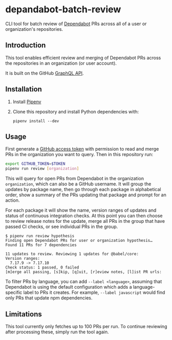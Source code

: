 # depandabot-batch-review

CLI tool for batch review of
[Dependabot](https://docs.github.com/en/code-security/dependabot) PRs across all
of a user or organization's repositories.

## Introduction

This tool enables efficient review and merging of Dependabot PRs across the
repositories in an organization (or user account).

It is built on the GitHub [GraphQL API](https://docs.github.com/en/graphql).

## Installation

1. Install [Pipenv](https://pipenv.pypa.io/en/latest/)

2. Clone this repository and install Python dependencies with:

   ```
   pipenv install --dev
   ```

## Usage

First generate a [GitHub access
token](https://docs.github.com/en/authentication/keeping-your-account-and-data-secure/creating-a-personal-access-token)
with permission to read and merge PRs in the organization you want to query.
Then in this repository run:

```sh
export GITHUB_TOKEN=$TOKEN
pipenv run review [organization]
```

This will query for open PRs from Dependabot in the organization `organization`,
which can also be a GitHub username. It will group the updates by package name,
then go through each package in alphabetical order, show a summary of the PRs
updating that package and prompt for an action.

For each package it will show the name, version ranges of updates and status of
continuous integration checks. At this point you can then choose to review
release notes for the update, merge all PRs in the group that have passed CI
checks, or see individual PRs in the group.

```shellsession
$ pipenv run review hypothesis
Finding open Dependabot PRs for user or organization hypothesis…
Found 11 PRs for 7 dependencies

11 updates to review. Reviewing 1 updates for @babel/core:
Version ranges:
  7.17.9 -> 7.17.10
Check status: 1 passed, 0 failed
[m]erge all passing, [s]kip, [q]uit, [r]eview notes, [l]ist PR urls:
```

To filter PRs by language, you can add `--label <language>`, assuming that
Dependabot is using the default configuration which adds a language-specific
label to PRs it creates. For example, `--label javascript` would find only PRs
that update npm dependencies.

## Limitations

This tool currently only fetches up to 100 PRs per run. To continue reviewing
after processing these, simply run the tool again.
